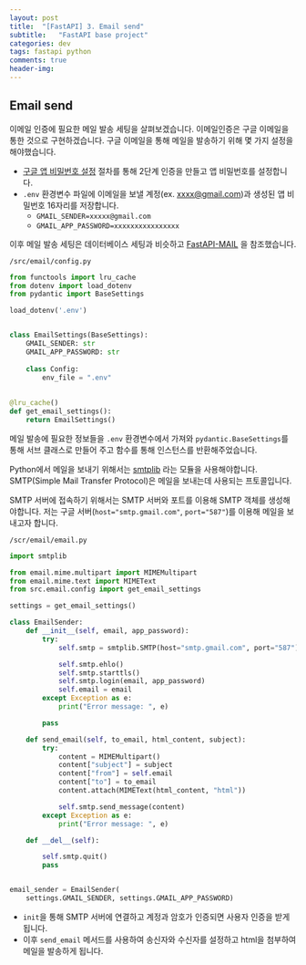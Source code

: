 ```yaml
---
layout: post
title:  "[FastAPI] 3. Email send"
subtitle:   "FastAPI base project"
categories: dev
tags: fastapi python
comments: true
header-img:
---
```


## Email send

이메일 인증에 필요한 메일 발송 세팅을 살펴보겠습니다. 이메일인증은 구글 이메일을 통한 것으로 구현하겠습니다. 구글 이메일을 통해 메일을 발송하기 위해 몇 가지 설정을 해야했습니다.

- [구글 앱 비밀번호 설정](https://support.google.com/accounts/answer/185833?hl=ko) 절차를 통해 2단계 인증을 만들고 앱 비밀번호를 설정합니다.
- `.env` 환경변수 파일에 이메일을 보낼 계정(ex. xxxx@gmail.com)과 생성된 앱 비밀번호 16자리를 저장합니다.
	- `GMAIL_SENDER=xxxxx@gmail.com`
	- `GMAIL_APP_PASSWORD=xxxxxxxxxxxxxxxx`

이후 메일 발송 세팅은 데이터베이스 세팅과 비슷하고  [FastAPI-MAIL](https://sabuhish.github.io/fastapi-mail/example/) 을 참조했습니다.

`/src/email/config.py`
```python
from functools import lru_cache
from dotenv import load_dotenv
from pydantic import BaseSettings

load_dotenv('.env')


class EmailSettings(BaseSettings):
    GMAIL_SENDER: str
    GMAIL_APP_PASSWORD: str
    
    class Config:
        env_file = ".env"
        
        
@lru_cache()
def get_email_settings():
    return EmailSettings()
```

메일 발송에 필요한 정보들을 `.env` 환경변수에서 가져와 `pydantic.BaseSettings`를 통해 서브 클래스로 만들어 주고 함수를 통해 인스턴스를 반환해주었습니다.


Python에서 메일을 보내기 위해서는 [smtplib](https://docs.python.org/ko/3/library/smtplib.html) 라는 모듈을 사용해야합니다. SMTP(Simple Mail Transfer Protocol)은 메일을 보내는데 사용되는 프토콜입니다. 

SMTP 서버에 접속하기 위해서는 SMTP 서버와 포트를 이용해 SMTP 객체를 생성해야합니다. 저는 구글 서버(`host="smtp.gmail.com"`, `port="587"`)를 이용해 메일을 보내고자 합니다.

`/scr/email/email.py`
```python
import smtplib

from email.mime.multipart import MIMEMultipart
from email.mime.text import MIMEText
from src.email.config import get_email_settings

settings = get_email_settings()

class EmailSender:
    def __init__(self, email, app_password):
        try:
            self.smtp = smtplib.SMTP(host="smtp.gmail.com", port="587")

            self.smtp.ehlo()
            self.smtp.starttls()
            self.smtp.login(email, app_password)
            self.email = email
        except Exception as e:
            print("Error message: ", e)

        pass

    def send_email(self, to_email, html_content, subject):
        try:
            content = MIMEMultipart()
            content["subject"] = subject
            content["from"] = self.email
            content["to"] = to_email
            content.attach(MIMEText(html_content, "html"))

            self.smtp.send_message(content)
        except Exception as e:
            print("Error message: ", e)

    def __del__(self):

        self.smtp.quit()
        pass


email_sender = EmailSender(
    settings.GMAIL_SENDER, settings.GMAIL_APP_PASSWORD)
```

- `init`을 통해 SMTP 서버에 연결하고 계정과 암호가 인증되면 사용자 인증을 받게 됩니다.
- 이후 `send_email` 메서드를 사용하여 송신자와 수신자를 설정하고 html을 첨부하여 메일을 발송하게 됩니다.